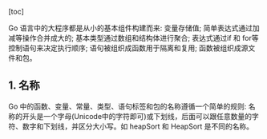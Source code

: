 [toc]

Go 语言中的大程序都是从小的基本组件构建而来: 变量存储值; 简单表达式通过加减等操作合并成大的; 基本类型通过数组和结构体进行聚合; 表达式通过if 和 for等控制语句来决定执行顺序; 语句被组织成函数用于隔离和复用; 函数被组织成源文件和包。

## 1. 名称
Go 中的函数、变量、常量、类型、语句标签和包的名称遵循一个简单的规则: 名称的开头是一个字母(Unicode中的字符即可)或下划线，后面可以跟任意数量的字符、数字和下划线，并区分大小写。如 heapSort 和 HeapSort 是不同的名称。
